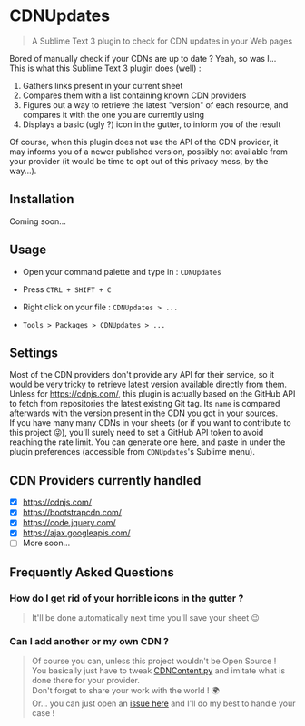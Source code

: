 # CDNUpdates

> A Sublime Text 3 plugin to check for CDN updates in your Web pages

Bored of manually check if your CDNs are up to date ? Yeah, so was I...  
This is what this Sublime Text 3 plugin does (well) :

1. Gathers links present in your current sheet
2. Compares them with a list containing known CDN providers
3. Figures out a way to retrieve the latest "version" of each resource, and compares it with the one you are currently using
4. Displays a basic (ugly ?) icon in the gutter, to inform you of the result

Of course, when this plugin does not use the API of the CDN provider, it may informs you of a newer published version, possibly not available from your provider (it would be time to opt out of this privacy mess, by the way...).

## Installation

Coming soon...

## Usage

* Open your command palette and type in : `CDNUpdates`

* Press `CTRL + SHIFT + C`

* Right click on your file : `CDNUpdates > ...`

* `Tools > Packages > CDNUpdates > ...`

## Settings

Most of the CDN providers don't provide any API for their service, so it would be very tricky to retrieve latest version available directly from them.  
Unless for <https://cdnjs.com/>, this plugin is actually based on the GitHub API to fetch from repositories the latest existing Git tag. Its `name` is compared afterwards with the version present in the CDN you got in your sources.  
If you have many many CDNs in your sheets (or if you want to contribute to this project 😜), you'll surely need to set a GitHub API token to avoid reaching the rate limit. You can generate one [here](https://github.com/settings/tokens), and paste in under the plugin preferences (accessible from `CDNUpdates`'s Sublime menu).

## CDN Providers currently handled

* [X] <https://cdnjs.com/>
* [X] <https://bootstrapcdn.com/>
* [X] <https://code.jquery.com/>
* [X] <https://ajax.googleapis.com/>
* [ ] More soon...

## Frequently Asked Questions

### How do I get rid of your horrible icons in the gutter ?

> It'll be done automatically next time you'll save your sheet :wink:

### Can I add another or my own CDN ?

> Of course you can, unless this project wouldn't be Open Source !  
> You basically just have to tweak [CDNContent.py](CDNContent.py) and imitate what is done there for your provider.  
> Don't forget to share your work with the world ! :earth_africa:  
> Or... you can just open an [issue here](https://github.com/HorlogeSkynet/CDNUpdates/issues/new) and I'll do my best to handle your case !
